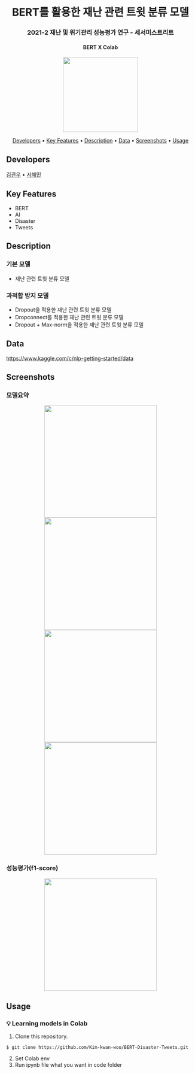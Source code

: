 <h1 align="center">
  BERT를 활용한 재난 관련 트윗 분류 모델
</h1>
<h3 align="center">
  2021-2 재난 및 위기관리 성능평가 연구 - 세서미스트리트
</h3>
<h4 align="center">
    BERT X Colab 
</h4>
<p align="center">
  <img src="https://user-images.githubusercontent.com/62555935/146241805-86feee3d-4c95-400f-ace8-b9bbdaa1a7d4.jpg" width="200"/>
</p>

<p align="center">
  <a href="#developers">Developers</a> •
  <a href="#key-features">Key Features</a> •
  <a href="#description">Description</a> • 
  <a href="#data">Data</a> •
  <a href="#screenshots">Screenshots</a> •
  <a href="#usage">Usage</a>
</p>

## Developers

[김관우](https://github.com/Kim-kwan-woo) • [서혜민](https://github.com/tommy16102)

## Key Features

- BERT
- AI
- Disaster
- Tweets

## Description

### 기본 모델

- 재난 관련 트윗 분류 모델

### 과적합 방지 모델

- Dropout을 적용한 재난 관련 트윗 분류 모델
- Dropconnect를 적용한 재난 관련 트윗 분류 모델
- Dropout + Max-norm을 적용한 재난 관련 트윗 분류 모델

## Data

https://www.kaggle.com/c/nlp-getting-started/data

## Screenshots

### 모델요약

<p align="center">
  <img src="https://user-images.githubusercontent.com/62555935/146242441-b29e04f8-d2f8-4bec-9fe4-68239735ff43.png" width="300"/>
  <img src="https://user-images.githubusercontent.com/62555935/146242487-fc8ccd2c-7f13-43f2-9360-dc98e27f266f.png" width="300"/>
  <img src="https://user-images.githubusercontent.com/62555935/146242530-b6bd5ce6-fd8c-4cd1-8c56-6b5461ed930d.png" width="300"/>
  <img src="https://user-images.githubusercontent.com/62555935/146242573-cd32814e-7a3e-4a65-98ce-419e66a5fd12.png" width="300"/>
</p>

### 성능평가(f1-score)

<p align="center">
  <img src="https://user-images.githubusercontent.com/62555935/146242688-1f24c67a-0a72-4b52-b7de-d5666afd815d.png" width="300"/>
</p>

## Usage

### :bulb: Learning models in Colab

1. Clone this repository.

```terminal
$ git clone https://github.com/Kim-kwan-woo/BERT-Disaster-Tweets.git
```

2. Set Colab env
3. Run ipynb file what you want in code folder

